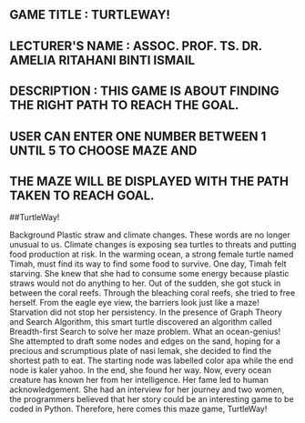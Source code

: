 ##      GAME TITLE                  :   TURTLEWAY!                                                                                  ##
##      LECTURER'S NAME             :   ASSOC. PROF. TS. DR. AMELIA RITAHANI BINTI ISMAIL                                           ##
##      DESCRIPTION                 :   THIS GAME IS ABOUT FINDING THE RIGHT PATH TO REACH THE GOAL.                                ##
##                                      USER CAN ENTER ONE NUMBER BETWEEN 1 UNTIL 5 TO CHOOSE MAZE AND                              ##
##                                      THE MAZE WILL BE DISPLAYED WITH THE PATH TAKEN TO REACH GOAL. 

##TurtleWay!

Background 
Plastic straw and climate changes. These words are no longer unusual to us. Climate changes is exposing sea turtles to threats and putting food production at risk. In the warming ocean, a strong female turtle named Timah, must find its way to find some food to survive. One day, Timah felt starving. She knew that she had to consume some energy because plastic straws would not do anything to her. Out of the sudden, she got stuck in between the coral reefs. Through the bleaching coral reefs, she tried to free herself. From the eagle eye view, the barriers look just like a maze! Starvation did not stop her persistency. In the presence of Graph Theory and Search Algorithm, this smart turtle discovered an algorithm called Breadth-first Search to solve her maze problem. What an ocean-genius! She attempted to draft some nodes and edges on the sand, hoping for a precious and scrumptious plate of nasi lemak, she decided to find the shortest path to eat. The starting node was labelled color apa while the end node is kaler yahoo. In the end, she found her way. Now, every ocean creature has known her from her intelligence. Her fame led to human acknowledgement. She had an interview for her journey and two women, the programmers believed that her story could be an interesting game to be coded in Python. Therefore, here comes this maze game, TurtleWay!
